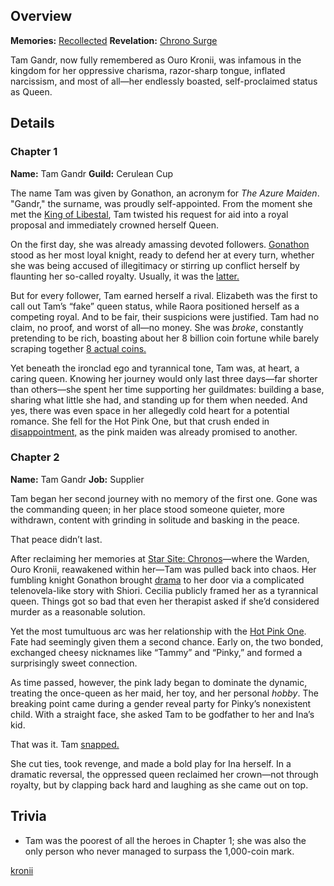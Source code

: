 <!-- title: Ouro Kronii -->
<!-- quote: It is simply too early for this -->
<!-- chapters: -1 -->
<!-- images: (Tam's Chapter 1 Profile), (Tam's Chapter 2 Profile #1), (Tam's Chapter 2 Profile #2), (Tam in the "Monster" MV), (Recollection - Ouro Kronii), (Tam in Chapter 2's Ending) -->
<!-- model: false -->

## Overview

**Memories:** [Recollected](https://youtu.be/aSFZwinYaaU)
**Revelation:** [Chrono Surge](#entry:chrono-surge-entry)

Tam Gandr, now fully remembered as Ouro Kronii, was infamous in the kingdom for her oppressive charisma, razor-sharp tongue, inflated narcissism, and most of all—her endlessly boasted, self-proclaimed status as Queen.

## Details

### Chapter 1

**Name:** Tam Gandr
**Guild:** Cerulean Cup

The name Tam was given by Gonathon, an acronym for _The Azure Maiden_. "Gandr," the surname, was proudly self-appointed. From the moment she met the [King of Libestal](#entry:outsider-entry), Tam twisted his request for aid into a royal proposal and immediately crowned herself Queen.

On the first day, she was already amassing devoted followers. [Gonathon](#entry:gigi-entry) stood as her most loyal knight, ready to defend her at every turn, whether she was being accused of illegitimacy or stirring up conflict herself by flaunting her so-called royalty. Usually, it was the [latter.](https://www.youtube.com/live/zgioohaY0m4?feature=shared&t=9013)

But for every follower, Tam earned herself a rival. Elizabeth was the first to call out Tam’s “fake” queen status, while Raora positioned herself as a competing royal. And to be fair, their suspicions were justified. Tam had no claim, no proof, and worst of all—no money. She was _broke_, constantly pretending to be rich, boasting about her 8 billion coin fortune while barely scraping together [8 actual coins.](https://www.youtube.com/live/JcRcTRedS_8?feature=shared&t=4242)

Yet beneath the ironclad ego and tyrannical tone, Tam was, at heart, a caring queen. Knowing her journey would only last three days—far shorter than others—she spent her time supporting her guildmates: building a base, sharing what little she had, and standing up for them when needed. And yes, there was even space in her allegedly cold heart for a potential romance. She fell for the Hot Pink One, but that crush ended in [disappointment,](https://www.youtube.com/live/fIGfh8GmKY8?feature=shared&t=8234) as the pink maiden was already promised to another.

### Chapter 2

**Name:** Tam Gandr
**Job:** Supplier

Tam began her second journey with no memory of the first one. Gone was the commanding queen; in her place stood someone quieter, more withdrawn, content with grinding in solitude and basking in the peace.

That peace didn’t last.

After reclaiming her memories at [Star Site: Chronos](#entry:star-site-chronos-entry)—where the Warden, Ouro Kronii, reawakened within her—Tam was pulled back into chaos. Her fumbling knight Gonathon brought [drama](https://www.youtube.com/live/YVyeKQ-6Ka8?si=vXgt9AUn-I4rIQ5o&t=11385) to her door via a complicated telenovela-like story with Shiori. Cecilia publicly framed her as a tyrannical queen. Things got so bad that even her therapist asked if she’d considered murder as a reasonable solution.

Yet the most tumultuous arc was her relationship with the [Hot Pink One](#entry:irys-entry). Fate had seemingly given them a second chance. Early on, the two bonded, exchanged cheesy nicknames like “Tammy” and “Pinky,” and formed a surprisingly sweet connection.

As time passed, however, the pink lady began to dominate the dynamic, treating the once-queen as her maid, her toy, and her personal _hobby_. The breaking point came during a gender reveal party for Pinky’s nonexistent child. With a straight face, she asked Tam to be godfather to her and Ina’s kid.

That was it. Tam [snapped.](https://www.youtube.com/live/CUh9eciJil4?t=7701)

She cut ties, took revenge, and made a bold play for Ina herself. In a dramatic reversal, the oppressed queen reclaimed her crown—not through royalty, but by clapping back hard and laughing as she came out on top.

## Trivia

- Tam was the poorest of all the heroes in Chapter 1; she was also the only person who never managed to surpass the 1,000-coin mark.

[kronii](#easter:easter-kronii)
